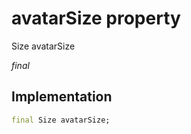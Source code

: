 


# avatarSize property







Size avatarSize
  
_<span class="feature">final</span>_






## Implementation

```dart
final Size avatarSize;
```







